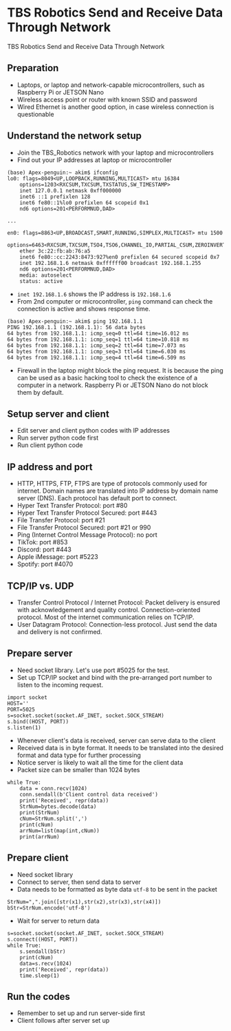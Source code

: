 # TBS Robotics Send and Receive Data Through Network
TBS Robotics Send and Receive Data Through Network
## Preparation
- Laptops, or laptop and network-capable microcontrollers, such as Raspberry Pi or JETSON Nano
- Wireless access point or router with known SSID and password
- Wired Ethernet is another good option, in case wireless connection is questionable
## Understand the network setup
- Join the TBS_Robotics network with your laptop and microcontrollers
- Find out your IP addresses at laptop or microcontroller
```
(base) Apex-penguin:~ akim$ ifconfig
lo0: flags=8049<UP,LOOPBACK,RUNNING,MULTICAST> mtu 16384
	options=1203<RXCSUM,TXCSUM,TXSTATUS,SW_TIMESTAMP>
	inet 127.0.0.1 netmask 0xff000000 
	inet6 ::1 prefixlen 128 
	inet6 fe80::1%lo0 prefixlen 64 scopeid 0x1 
	nd6 options=201<PERFORMNUD,DAD>

...

en0: flags=8863<UP,BROADCAST,SMART,RUNNING,SIMPLEX,MULTICAST> mtu 1500
	options=6463<RXCSUM,TXCSUM,TSO4,TSO6,CHANNEL_IO,PARTIAL_CSUM,ZEROINVERT_CSUM>
	ether 3c:22:fb:ab:76:a5 
	inet6 fe80::cc:2243:8473:927%en0 prefixlen 64 secured scopeid 0x7 
	inet 192.168.1.6 netmask 0xffffff00 broadcast 192.168.1.255
	nd6 options=201<PERFORMNUD,DAD>
	media: autoselect
	status: active

```
- `inet 192.168.1.6` shows the IP address is `192.168.1.6`
- From 2nd computer or microcontroller, `ping` command can check the connection is active and shows response time.
```
(base) Apex-penguin:~ akim$ ping 192.168.1.1
PING 192.168.1.1 (192.168.1.1): 56 data bytes
64 bytes from 192.168.1.1: icmp_seq=0 ttl=64 time=16.012 ms
64 bytes from 192.168.1.1: icmp_seq=1 ttl=64 time=10.818 ms
64 bytes from 192.168.1.1: icmp_seq=2 ttl=64 time=7.073 ms
64 bytes from 192.168.1.1: icmp_seq=3 ttl=64 time=6.030 ms
64 bytes from 192.168.1.1: icmp_seq=4 ttl=64 time=6.509 ms
```
- Firewall in the laptop might block the ping request. It is because the ping can be used as a basic hacking tool to check the existence of a computer in a network. Raspberry Pi or JETSON Nano do not block them by default.
## Setup server and client
- Edit server and client python codes with IP addresses
- Run server python code first
- Run client python code
## IP address and port
- HTTP, HTTPS, FTP, FTPS are type of protocols commonly used for internet. Domain names are translated into IP address by domain name server (DNS). Each protocol has default port to connect.
- Hyper Text Transfer Protocol: port #80
- Hyper Text Transfer Protocol Secured: port #443
- File Transfer Protocol: port #21
- File Transfer Protocol Secured: port #21 or 990
- Ping (Internet Control Message Protocol): no port
- TikTok: port #853
- Discord: port #443
- Apple iMessage: port #5223
- Spotify: port #4070
## TCP/IP vs. UDP
- Transfer Control Protocol / Internet Protocol: Packet delivery is ensured with acknowledgement and quality control. Connection-oriented protocol. Most of the internet communication relies on TCP/IP.
- User Datagram Protocol: Connection-less protocol. Just send the data and delivery is not confirmed.
## Prepare server
- Need socket library. Let's use port #5025 for the test.
- Set up TCP/IP socket and bind with the pre-arranged port number to listen to the incoming request.
```
import socket
HOST=''
PORT=5025
s=socket.socket(socket.AF_INET, socket.SOCK_STREAM)
s.bind((HOST, PORT))
s.listen(1)
```
- Whenever client's data is received, server can serve data to the client
- Received data is in byte format. It needs to be translated into the desired format and data type for further processing
- Notice server is likely to wait all the time for the client data
- Packet size can be smaller than 1024 bytes
```
while True:
    data = conn.recv(1024)
    conn.sendall(b'Client control data received')
    print('Received', repr(data))
    StrNum=bytes.decode(data)
    print(StrNum)
    cNum=StrNum.split(',')
    print(cNum)
    arrNum=list(map(int,cNum))
    print(arrNum)
```
## Prepare client
- Need socket library
- Connect to server, then send data to server
- Data needs to be formatted as byte data `utf-8` to be sent in the packet
```
StrNum=",".join([str(x1),str(x2),str(x3),str(x4)])
bStr=StrNum.encode('utf-8')
```
- Wait for server to return data
```
s=socket.socket(socket.AF_INET, socket.SOCK_STREAM)
s.connect((HOST, PORT))
while True:
    s.sendall(bStr)
    print(cNum)
    data=s.recv(1024)
    print('Received', repr(data))
    time.sleep(1)
```
## Run the codes
- Remember to set up and run server-side first
- Client follows after server set up
